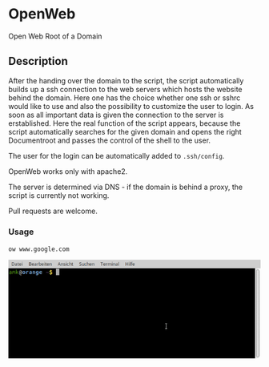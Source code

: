 # OpenWeb

Open Web Root of a Domain

## Description

After the handing over the domain to the script, the script automatically builds up a ssh connection to the web servers which hosts the website behind the domain.
Here one has the choice whether one ssh or sshrc would like to use and also the possibility to customize the user to login.
As soon as all important data is given the connection to the server is erstablished.
Here the real function of the script appears, because the script automatically searches for the given domain and opens the right Documentroot and passes the control of the shell to the user.

The user for the login can be automatically added to `.ssh/config`.

OpenWeb works only with apache2.

The server is determined via DNS - if the domain is behind a proxy, the script is currently not working.

Pull requests are welcome.

### Usage
```
ow www.google.com
```
![Demo](https://raw.githubusercontent.com/iMi-digital/tools/master/doc/ow-demo.gif)
